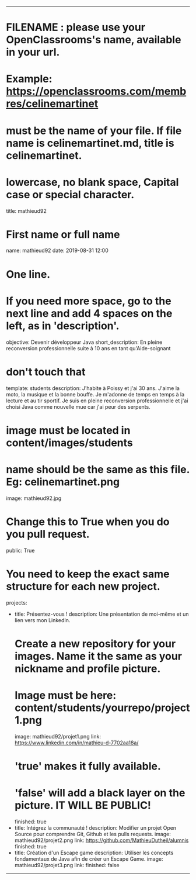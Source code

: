 ---

# FILENAME : please use your OpenClassrooms's name, available in your url.
# Example: https://openclassrooms.com/membres/celinemartinet
# must be the name of your file. If file name is celinemartinet.md, title is celinemartinet.
# lowercase, no blank space, Capital case or special character.
title: mathieud92

# First name or full name
name: mathieud92
date: 2019-08-31 12:00

# One line.
# If you need more space, go to the next line and add 4 spaces on the left, as in 'description'.
objective: Devenir développeur Java
short_description: En pleine reconversion professionnelle suite à 10 ans en tant qu'Aide-soignant

# don't touch that
template: students
description:
    J'habite à Poissy et j'ai 30 ans. J'aime la moto, la musique et la bonne bouffe.
    Je m'adonne de temps en temps à la lecture et au tir sportif.
    Je suis en pleine reconversion professionnelle et j'ai choisi Java comme nouvelle
    mue car j'ai peur des serpents.

# image must be located in content/images/students
# name should be the same as this file. Eg: celinemartinet.png
image: mathieud92.jpg

# Change this to True when you do you pull request.
public: True

# You need to keep the exact same structure for each new project.
projects:
  - title: Présentez-vous !
    description: Une présentation de moi-même et un lien vers mon LinkedIn.
    # Create a new repository for your images. Name it the same as your nickname and profile picture.
    # Image must be here: content/students/yourrepo/project1.png
    image: mathieud92/projet1.png
    link: https://www.linkedin.com/in/mathieu-d-7702aa18a/
    # 'true' makes it fully available.
    # 'false' will add a black layer on the picture. IT WILL BE PUBLIC!
    finished: true
  - title: Intégrez la communauté !
    description: Modifier un projet Open Source pour comprendre Git, Github et les pulls requests. 
    image: mathieud92/projet2.png
    link: https://github.com/MathieuDutheil/alumnis
    finished: true
  - title: Création d'un Escape game
    description: Utiliser les concepts fondamentaux de Java afin de créer un Escape Game.
    image: mathieud92/projet3.png
    link: 
    finished: false
---